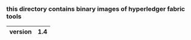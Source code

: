 ### this directory contains binary images of hyperledger fabric tools

| version | 1.4 |
| ------- | --- |
